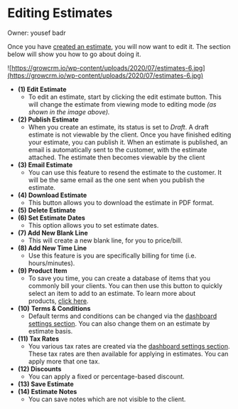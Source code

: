 # Editing Estimates

Owner: yousef badr

Once you have [created an estimate](../Estimates%207591196097544dfb92efb8978910d309.md), you will now want to edit it. The section below will show you how to go about doing it.

![https://growcrm.io/wp-content/uploads/2020/07/estimates-6.jpg](https://growcrm.io/wp-content/uploads/2020/07/estimates-6.jpg)

- **(1) Edit Estimate**
    - To edit an estimate, start by clicking the edit estimate button. This will change the estimate from viewing mode to editing mode *(as shown in the image above).*
- **(2) Publish Estimate**
    - When you create an estimate, its status is set to *Draft*. A draft estimate is not viewable by the client. Once you have finished editing your estimate, you can publish it. When an estimate is published, an email is automatically sent to the customer, with the estimate attached. The estimate then becomes viewable by the client
- **(3) Email Estimate**
    - You can use this feature to resend the estimate to the customer. It will be the same email as the one sent when you publish the estimate.
- **(4) Download Estimate**
    - This button allows you to download the estimate in PDF format.
- **(5)** **Delete Estimate**
- **(6) Set Estimate Dates**
    - This option allows you to set estimate dates.
- **(7) Add New Blank Line**
    - This will create a new blank line, for you to price/bill.
- **(8) Add New Time Line**
    - Use this feature is you are specifically billing for time (i.e. hours/minutes).
- **(9) Product Item**
    - To save you time, you can create a database of items that you commonly bill your clients. You can then use this button to quickly select an item to add to an estimate. To learn more about products, [click here](https://growcrm.io/documentation/5-invoice-products/).
- **(10)** **Terms & Conditions**
    - Default terms and conditions can be changed via the [dashboard settings section](https://growcrm.io/documentation/invoice-settings/). You can also change them on an estimate by estimate basis.
- **(11) Tax Rates**
    - You various tax rates are created via the [dashboard settings section](https://growcrm.io/documentation/tax-settings/). These tax rates are then available for applying in estimates. You can apply more that one tax.
- **(12) Discounts**
    - You can apply a fixed or percentage-based discount.
- **(13) Save Estimate**
- **(14) Estimate Notes**
    - You can save notes which are not visible to the client.
